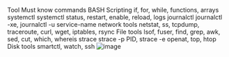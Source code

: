   Tool	         Must know commands
  BASH Scripting	        if, for, while, functions, arrays
  systemctl	       systemctl status, restart, enable, reload, logs
  journalctl	       journalctl -xe, journalctl -u service-name
 network tools	      netstat, ss, tcpdump, traceroute, curl, wget, iptables, rsync
 File tools	     lsof, fuser, find, grep, awk, sed, cut, which, whereis
 strace	     strace -p PID, strace -e openat, top, htop
Disk tools	     smartctl, watch, ssh
![image](https://github.com/user-attachments/assets/a3a089be-57a6-4a1a-9002-eee468acb58c)


